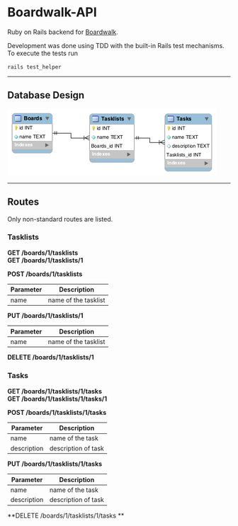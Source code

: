 # Boardwalk-API

Ruby on Rails backend for
[Boardwalk](https://github.com/mark1ad/boardwalk).

Development was done using TDD with the built-in Rails test mechanisms.
To execute the tests run
```
rails test_helper
```

---

## Database Design

![Database design](docs/boardwalk-api.png)

---

## Routes

Only non-standard routes are listed.

### Tasklists

**GET /boards/1/tasklists<br>
GET /boards/1/tasklists/1**

**POST /boards/1/tasklists**

Parameter | Description
---------- | -------------
name | name of the tasklist

**PUT /boards/1/tasklists/1**

Parameter | Description
---------- | -------------
name | name of the tasklist

**DELETE /boards/1/tasklists/1**

### Tasks

**GET /boards/1/tasklists/1/tasks<br>
GET /boards/1/tasklists/1/tasks/1**

**POST /boards/1/tasklists/1/tasks**<br>

Parameter | Description
---------- | -------------
name | name of the task
description | description of task

**PUT /boards/1/tasklists/1/tasks**<br>

Parameter | Description
---------- | -------------
name | name of the task
description | description of task

**DELETE /boards/1/tasklists/1/tasks **
